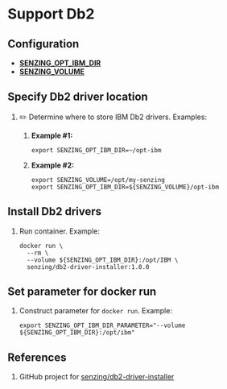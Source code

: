 # Support Db2

## Configuration

- **[SENZING_OPT_IBM_DIR](https://github.com/Senzing/knowledge-base/blob/master/lists/environment-variables.md#senzing_opt_ibm_dir)**
- **[SENZING_VOLUME](https://github.com/Senzing/knowledge-base/blob/master/lists/environment-variables.md#senzing_volume)**

## Specify Db2 driver location

1. :pencil2: Determine where to store IBM Db2 drivers.
   Examples:

    1. **Example #1:**

        ```console
        export SENZING_OPT_IBM_DIR=~/opt-ibm
        ```

    1. **Example #2:**

        ```console
        export SENZING_VOLUME=/opt/my-senzing
        export SENZING_OPT_IBM_DIR=${SENZING_VOLUME}/opt-ibm
        ```

## Install Db2 drivers

1. Run container.
   Example:

    ```console
    docker run \
      --rm \
      --volume ${SENZING_OPT_IBM_DIR}:/opt/IBM \
      senzing/db2-driver-installer:1.0.0
    ```

## Set parameter for docker run

1. Construct parameter for `docker run`.
   Example:

    ```console
    export SENZING_OPT_IBM_DIR_PARAMETER="--volume ${SENZING_OPT_IBM_DIR}:/opt/ibm"
    ```

## References

1. GitHub project for [senzing/db2-driver-installer](https://github.com/Senzing/docker-db2-driver-installer)
